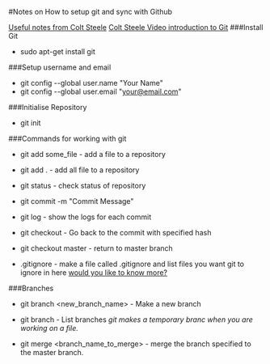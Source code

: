 #Notes on How to setup git and sync with Github

[Useful notes from Colt Steele](https://www.notion.so/Introduction-to-Git-ac396a0697704709a12b6a0e545db049#5b7377e4b75a4a32bfe992c47b3697e7)
[Colt Steele Video introduction to Git](https://www.youtube.com/watch?v=USjZcfj8yxE)
###Install Git
- sudo apt-get install git

###Setup username and email
- git config --global user.name "Your Name"
- git config --global user.email "your@email.com"

###Initialise Repository
- git init

###Commands for working with git
- git add some_file -  add a file to a repository
- git add . - add all file to a repository
- git status - check status of repository
- git commit -m "Commit Message"
- git log - show the logs for each commit
- git checkout <commit hash> - Go back to the commit with specified hash
- git checkout master - return to master branch

- .gitignore - make a file called .gitignore and list files you want git to ignore in here [would you like to know more?](https://help.github.com/en/articles/ignoring-files)

###Branches
- git branch <new_branch_name> - Make a new branch
- git branch - List branches
*git makes a temporary branc when you are working on a file.*

- git merge <branch_name_to_merge> - merge the branch specified to the master branch.
 
